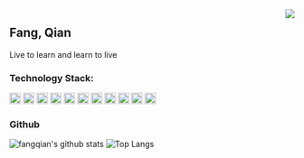 <img align="right" src="https://count.getloli.com/get/@:fangqiank?theme=rule34">

## Fang, Qian

Live to learn and learn to live

### **Technology Stack:**

<code><img height="20" src="https://github.com/get-icon/geticon/raw/master/icons/c-sharp.svg"></code>
<code><img height="20" src="https://github.com/get-icon/geticon/raw/master/icons/dotnet.svg"></code>
<code><img height="20" src="https://github.com/get-icon/geticon/raw/master/icons/javascript.svg"></code>
<code><img height="20" src="https://github.com/get-icon/geticon/raw/master/icons/nodejs-icon.svg"></code>
<code><img height="20" src="https://github.com/get-icon/geticon/raw/master/icons/react.svg"></code>
<code><img height="20" src="https://github.com/get-icon/geticon/raw/master/icons/vue.svg"></code>
<code><img height="20" src="https://github.com/get-icon/geticon/raw/master/icons/python.svg"></code>
<code><img height="20" src="https://github.com/get-icon/geticon/raw/master/icons/django.svg"></code>
<code><img height="20" src="https://github.com/get-icon/geticon/raw/master/icons/flask.svg"></code>
<code><img height="20" src="https://github.com/get-icon/geticon/raw/master/icons/docker.svg"></code>
<code><img height="20" src="https://github.com/get-icon/geticon/raw/master/icons/mongodb.svg"></code>


### Github

![fangqian's github stats](https://github-readme-stats.vercel.app/api?username=fangqiank&show_icons=true&theme=vue)
![Top Langs](https://github-readme-stats.vercel.app/api/top-langs/?username=fangqiank)

